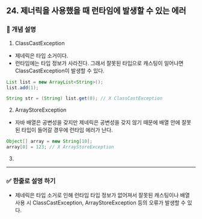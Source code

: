## 24. 제너릭을 사용했을 때 런타임에 발생할 수 있는 에러

### 🧠 개념 설명

1. ClassCastException
- 제네릭은 타입 소거이다.
- 런타임에는 타입 정보가 사라진다. 그래서 잘못된 타입으로 캐스팅이 일어나면 ClassCastException이 발생할 수 있다.
```java
List list = new ArrayList<String>();
list.add(1);

String str = (String) list.get(0); // X ClassCastException
```


2. ArrayStoreException
- 자바 배열은 공변성을 갖지만 제네릭은 공변성을 갖지 않기 때문에 배열 안에 잘못된 타입이 들어갈 경우에 런타임 에러가 난다.
```java
Object[] array = new String[10];
array[0] = 123; // X ArrayStoreException
```

3. 

---
### ✅ 한줄로 설명 하기
- 제네릭은 타입 소거로 인해 런타임 타입 정보가 없어져서 잘못된 캐스팅이나 배열 사용 시 ClassCastException, ArrayStoreException 등의 오류가 발생할 수 있다.
